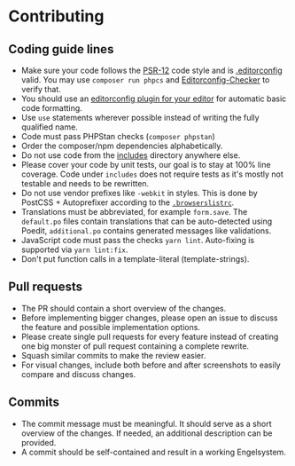 # Contributing
## Coding guide lines
* Make sure your code follows the [PSR-12](https://www.php-fig.org/psr/psr-12/) code style and is [.editorconfig](.editorconfig) valid.
  You may use `composer run phpcs` and [Editorconfig-Checker](https://editorconfig-checker.github.io) to verify that.
* You should use an [editorconfig plugin for your editor](https://editorconfig.org/#pre-installed) for automatic basic code formatting.
* Use `use` statements wherever possible instead of writing the fully qualified name.
* Code must pass PHPStan checks (`composer phpstan`)
* Order the composer/npm dependencies alphabetically.
* Do not use code from the [includes](includes) directory anywhere else.
* Please cover your code by unit tests, our goal is to stay at 100% line coverage.
  Code under `includes` does not require tests as it's mostly not testable and needs to be rewritten.
* Do not use vendor prefixes like `-webkit` in styles.
  This is done by PostCSS + Autoprefixer according to the [`.browserslistrc`](.browserslistrc).
* Translations must be abbreviated, for example `form.save`.
  The `default.po` files contain translations that can be auto-detected using Poedit, `additional.po` contains generated messages like validations.
* JavaScript code must pass the checks `yarn lint`.
  Auto-fixing is supported via `yarn lint:fix`.
* Don't put function calls in a template-literal (template-strings).

## Pull requests
* The PR should contain a short overview of the changes.
* Before implementing bigger changes, please open an issue to discuss the feature and possible implementation options.
* Please create single pull requests for every feature instead of creating one big monster of pull request containing a complete rewrite.
* Squash similar commits to make the review easier.
* For visual changes, include both before and after screenshots to easily compare and discuss changes.

## Commits
* The commit message must be meaningful. It should serve as a short overview of the changes.
  If needed, an additional description can be provided.
* A commit should be self-contained and result in a working Engelsystem.
